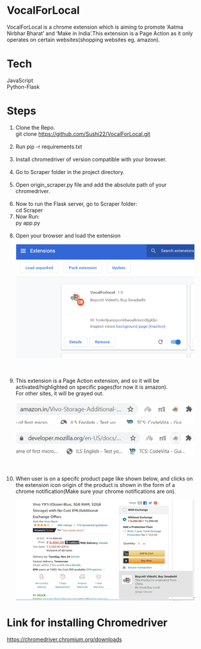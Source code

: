 # VocalForLocal
VocalForLocal  is a chrome extension which is aiming to promote ‘Aatma Nirbhar Bharat’ and ‘Make in India’.This extension is a Page Action as it only operates on certain websites(shopping websites eg. amazon).

# Tech
JavaScript<br>
Python-Flask

# Steps
1. Clone the Repo.<br>
git clone https://github.com/Sushi22/VocalForLocal.git
<br><br>
2. Run pip -r requirements.txt<br><br>
3. Install chromedriver of version compatible with your browser.<br><br>
4. Go to Scraper folder in the project directory. <br><br>
5. Open origin_scraper.py file and add the absolute path of your chromedriver.<br><br>
6. Now to run the Flask server, go to Scraper folder:
        <br>
        cd Scraper
        <br>
7. Now Run:
        <br>
        py app.py
<br><br>
8. Open your browser and load the extension
    <p>
    <img src="Screenshots/Picture1.png">
    </p><br><br>
9. This extension is a Page Action extension, and so it will be activated/highlighted on specific pages(for now it is amazon).
        <br>For other sites, it will be grayed  out.
        <p>
        <img src="Screenshots/Picture2.png">
        </p>
        <p>
        <img src="Screenshots/Picture3.png">
        </p><br><br>
10. When user is on a specifc product page like shown below, and clicks on the extension icon origin of the product is shown in the form of a chrome notification(Make sure your chrome notifications are on).
        <p>
            <img src="Screenshots/Picture5.png">
        </p>
        
# Link for installing Chromedriver
https://chromedriver.chromium.org/downloads


        




